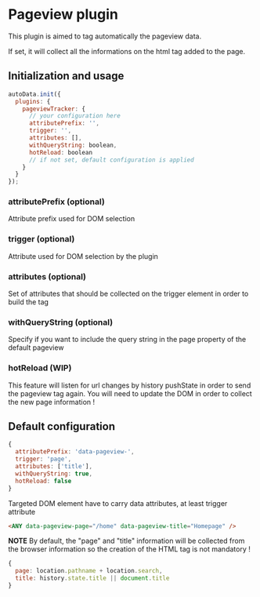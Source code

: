 # Pageview plugin

This plugin is aimed to tag automatically the pageview data.

If set, it will collect all the informations on the html tag added to the page.

## Initialization and usage

```js
autoData.init({
  plugins: {
    pageviewTracker: {
      // your configuration here
      attributePrefix: '',
      trigger: '',
      attributes: [],
      withQueryString: boolean,
      hotReload: boolean
      // if not set, default configuration is applied
    }
  }
});
```

### attributePrefix (optional)

Attribute prefix used for DOM selection

### trigger (optional)

Attribute used for DOM selection by the plugin

### attributes (optional)

Set of attributes that should be collected on the trigger element in order
to build the tag

### withQueryString (optional)

Specify if you want to include the query string in the page property of the
default pageview

### hotReload (WIP)

This feature will listen for url changes by history pushState in order
to send the pageview tag again.
You will need to update the DOM in order to collect the new page information !

## Default configuration

```js
{
  attributePrefix: 'data-pageview-',
  trigger: 'page',
  attributes: ['title'],
  withQueryString: true,
  hotReload: false
}
```

Targeted DOM element have to carry data attributes, at least trigger attribute

```html
<ANY data-pageview-page="/home" data-pageview-title="Homepage" />
```

**NOTE**
By default, the "page" and "title" information will be collected from the browser information so the creation of the HTML tag is not mandatory !

```js
{
  page: location.pathname + location.search,
  title: history.state.title || document.title
}
```
